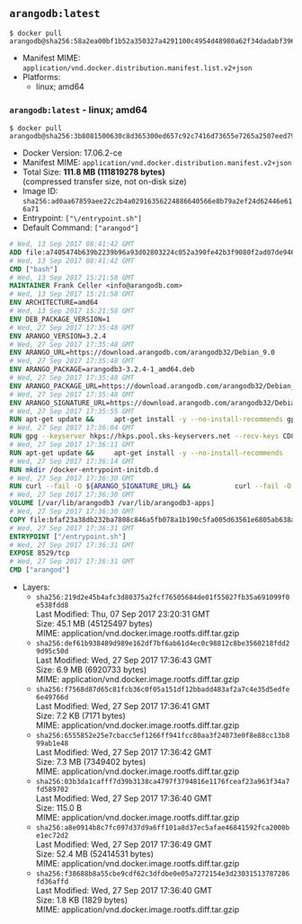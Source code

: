 ## `arangodb:latest`

```console
$ docker pull arangodb@sha256:58a2ea00bf1b52a350327a4291100c4954d48980a62f34dadabf3962d7e33f6e
```

-	Manifest MIME: `application/vnd.docker.distribution.manifest.list.v2+json`
-	Platforms:
	-	linux; amd64

### `arangodb:latest` - linux; amd64

```console
$ docker pull arangodb@sha256:3b8081500630c8d365300ed657c92c7416d73655e7265a2507eed79a3c69fd0b
```

-	Docker Version: 17.06.2-ce
-	Manifest MIME: `application/vnd.docker.distribution.manifest.v2+json`
-	Total Size: **111.8 MB (111819278 bytes)**  
	(compressed transfer size, not on-disk size)
-	Image ID: `sha256:ad0aa67859aee22c2b4a02916356224886640566e8b79a2ef24d62446e616a71`
-	Entrypoint: `["\/entrypoint.sh"]`
-	Default Command: `["arangod"]`

```dockerfile
# Wed, 13 Sep 2017 08:41:42 GMT
ADD file:a7405474b639b2239b96a93d02803224c052a390fe42b3f9080f2ad07de94640 in / 
# Wed, 13 Sep 2017 08:41:42 GMT
CMD ["bash"]
# Wed, 13 Sep 2017 15:21:58 GMT
MAINTAINER Frank Celler <info@arangodb.com>
# Wed, 13 Sep 2017 15:21:58 GMT
ENV ARCHITECTURE=amd64
# Wed, 13 Sep 2017 15:21:58 GMT
ENV DEB_PACKAGE_VERSION=1
# Wed, 27 Sep 2017 17:35:48 GMT
ENV ARANGO_VERSION=3.2.4
# Wed, 27 Sep 2017 17:35:48 GMT
ENV ARANGO_URL=https://download.arangodb.com/arangodb32/Debian_9.0
# Wed, 27 Sep 2017 17:35:48 GMT
ENV ARANGO_PACKAGE=arangodb3-3.2.4-1_amd64.deb
# Wed, 27 Sep 2017 17:35:48 GMT
ENV ARANGO_PACKAGE_URL=https://download.arangodb.com/arangodb32/Debian_9.0/amd64/arangodb3-3.2.4-1_amd64.deb
# Wed, 27 Sep 2017 17:35:48 GMT
ENV ARANGO_SIGNATURE_URL=https://download.arangodb.com/arangodb32/Debian_9.0/amd64/arangodb3-3.2.4-1_amd64.deb.asc
# Wed, 27 Sep 2017 17:35:55 GMT
RUN apt-get update &&     apt-get install -y --no-install-recommends gpg dirmngr     &&     rm -rf /var/lib/apt/lists/*
# Wed, 27 Sep 2017 17:36:04 GMT
RUN gpg --keyserver hkps://hkps.pool.sks-keyservers.net --recv-keys CD8CB0F1E0AD5B52E93F41E7EA93F5E56E751E9B
# Wed, 27 Sep 2017 17:36:11 GMT
RUN apt-get update &&     apt-get install -y --no-install-recommends         libjemalloc1         ca-certificates         pwgen         curl     &&     rm -rf /var/lib/apt/lists/*
# Wed, 27 Sep 2017 17:36:14 GMT
RUN mkdir /docker-entrypoint-initdb.d
# Wed, 27 Sep 2017 17:36:30 GMT
RUN curl --fail -O ${ARANGO_SIGNATURE_URL} &&           curl --fail -O ${ARANGO_PACKAGE_URL} &&             gpg --verify ${ARANGO_PACKAGE}.asc &&     (echo arangodb3 arangodb3/password password test | debconf-set-selections) &&     (echo arangodb3 arangodb3/password_again password test | debconf-set-selections) &&     DEBIAN_FRONTEND="noninteractive" dpkg -i ${ARANGO_PACKAGE} &&     rm -rf /var/lib/arangodb3/* &&     sed -ri         -e 's!127\.0\.0\.1!0.0.0.0!g'         -e 's!^(file\s*=).*!\1 -!'         -e 's!^#\s*uid\s*=.*!uid = arangodb!'         -e 's!^#\s*gid\s*=.*!gid = arangodb!'         /etc/arangodb3/arangod.conf     &&     rm -f ${ARANGO_PACKAGE}*
# Wed, 27 Sep 2017 17:36:30 GMT
VOLUME [/var/lib/arangodb3 /var/lib/arangodb3-apps]
# Wed, 27 Sep 2017 17:36:30 GMT
COPY file:bfaf23a38db232ba7808c846a5fb078a1b190c5fa005d63561e6805ab638afeb in /entrypoint.sh 
# Wed, 27 Sep 2017 17:36:31 GMT
ENTRYPOINT ["/entrypoint.sh"]
# Wed, 27 Sep 2017 17:36:31 GMT
EXPOSE 8529/tcp
# Wed, 27 Sep 2017 17:36:31 GMT
CMD ["arangod"]
```

-	Layers:
	-	`sha256:219d2e45b4afc3d80375a2fcf76505684de01f55027fb35a691099f0e538fdd8`  
		Last Modified: Thu, 07 Sep 2017 23:20:31 GMT  
		Size: 45.1 MB (45125497 bytes)  
		MIME: application/vnd.docker.image.rootfs.diff.tar.gzip
	-	`sha256:def61b938489d989e162df7bf6ab61d4ec0c98812c8be3560218fdd29d95c50d`  
		Last Modified: Wed, 27 Sep 2017 17:36:43 GMT  
		Size: 6.9 MB (6920733 bytes)  
		MIME: application/vnd.docker.image.rootfs.diff.tar.gzip
	-	`sha256:f7568d87d65c81fcb36c0f05a151df12bbadd483af2a7c4e35d5edfe6e49766d`  
		Last Modified: Wed, 27 Sep 2017 17:36:41 GMT  
		Size: 7.2 KB (7171 bytes)  
		MIME: application/vnd.docker.image.rootfs.diff.tar.gzip
	-	`sha256:6555852e25e7cbacc5ef1266ff941fcc80aa3f24073e0f8e88cc13b899ab1e48`  
		Last Modified: Wed, 27 Sep 2017 17:36:42 GMT  
		Size: 7.3 MB (7349402 bytes)  
		MIME: application/vnd.docker.image.rootfs.diff.tar.gzip
	-	`sha256:03b3da1cafff7d39b3138ca4797f3794816e1176fceaf23a963f34a7fd589702`  
		Last Modified: Wed, 27 Sep 2017 17:36:40 GMT  
		Size: 115.0 B  
		MIME: application/vnd.docker.image.rootfs.diff.tar.gzip
	-	`sha256:a8e0914b8c7fc097d37d9a6ff101a8d37ec5afae46841592fca2000be1ec72d2`  
		Last Modified: Wed, 27 Sep 2017 17:36:49 GMT  
		Size: 52.4 MB (52414531 bytes)  
		MIME: application/vnd.docker.image.rootfs.diff.tar.gzip
	-	`sha256:f38688b8a55cbe9cdf62c3dfdbe0e05a7272154e3d23031513787286fd36affd`  
		Last Modified: Wed, 27 Sep 2017 17:36:40 GMT  
		Size: 1.8 KB (1829 bytes)  
		MIME: application/vnd.docker.image.rootfs.diff.tar.gzip
